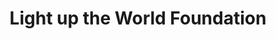 ---
title: Light up the World Foundation
description: 
bg_image: images/about/201819-group-council.jpg
logo: images/teams/lutw/lutw.png
layout: team
subtitle: 
president:
  name: Murray Lytle
  title: Executive Director
  bio_img: "/images/teams/team-1.jpg"
  email: lutw@lutw.org
social:
  website: 'http://lutw.org/'
  facebook: ''
  twitter: ''
  instagram: ''
  linkedin: ''
  youtube: ''

---